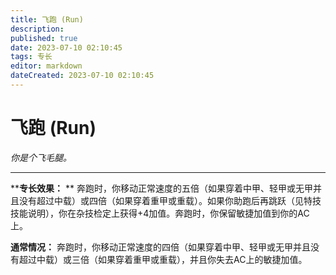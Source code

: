 ```yaml
---
title: 飞跑 (Run)
description: 
published: true
date: 2023-07-10 02:10:45
tags: 专长
editor: markdown
dateCreated: 2023-07-10 02:10:45
---
```


# 飞跑 (Run)

_你是个飞毛腿。_

* * *

****专长效果：** **
奔跑时，你移动正常速度的五倍（如果穿着中甲、轻甲或无甲并且没有超过中载）或四倍（如果穿着重甲或重载）。如果你助跑后再跳跃（见特技技能说明），你在杂技检定上获得+4加值。奔跑时，你保留敏捷加值到你的AC上。

**通常情况：** 奔跑时，你移动正常速度的四倍（如果穿着中甲、轻甲或无甲并且没有超过中载）或三倍（如果穿着重甲或重载），并且你失去AC上的敏捷加值。

